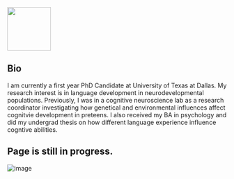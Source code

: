 
<img src="https://user-images.githubusercontent.com/48524084/81525879-15ad3500-9324-11ea-9ac7-480bbea698b6.png" width="100" height="100" />

## Bio 
I am currently a first year PhD Candidate at University of Texas at Dallas. My research interest is in language development in neurodevelopmental populations. Previously, I was in a cognitive neuroscience lab as a research coordinator investigating how genetical and environmental influences affect cognitvie development in preteens. I also received my BA in psychology and did my undergrad thesis on  how different language experience influence cogntive abilities. 

## Page is still in progress.
![image](https://user-images.githubusercontent.com/48524084/81525549-16919700-9323-11ea-8097-a57b1e0d5bd7.jpg)

